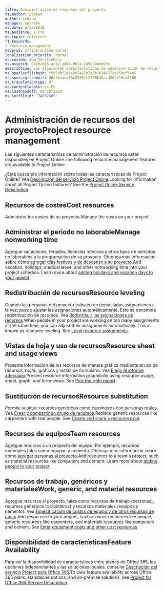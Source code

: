 ```yaml
---
title: Administración de recursos del proyecto
ms.author: pebaum
author: pebaum
manager: mnirkhe
ms.date: 6/13/2018
ms.audience: ITPro
ms.topic: reference
f1_keywords:
- resource-management
ms.prod: office-online-server
localization_priority: Normal
ms.custom: Adm_ServiceDesc
ms.assetid: 51e0cbf6-ac52-4d84-9074-245d70a6695e
description: Las siguientes características de administración de recursos están disponibles en Project Online.
ms.openlocfilehash: f6b5dbf1eb4958421b7a9b1e34e77ca950cf14e5
ms.sourcegitcommit: d6dfbaacd56c0855e12500b38acd06be16cd1560
ms.translationtype: MT
ms.contentlocale: es-ES
ms.lasthandoff: 09/19/2018
ms.locfileid: "24037065"
---
```

# <a name="project-resource-management"></a><span data-ttu-id="33c58-103">Administración de recursos del proyecto</span><span class="sxs-lookup"><span data-stu-id="33c58-103">Project resource management</span></span>

<span data-ttu-id="33c58-104">Las siguientes características de administración de recursos están disponibles en Project Online.</span><span class="sxs-lookup"><span data-stu-id="33c58-104">The following resource management features are available in Project Online.</span></span>
  
<span data-ttu-id="33c58-p101">¿Está buscando información sobre todas las características de Project Online? Vea [Descripción del servicio Project Online](project-online-service-description.md).</span><span class="sxs-lookup"><span data-stu-id="33c58-p101">Looking for information about all Project Online features? See the [Project Online Service Description](project-online-service-description.md).</span></span>
  
## <a name="cost-resources"></a><span data-ttu-id="33c58-107">Recursos de costes</span><span class="sxs-lookup"><span data-stu-id="33c58-107">Cost resources</span></span>
<span data-ttu-id="33c58-108"><a name="bkmk_CostResources"> </a></span><span class="sxs-lookup"><span data-stu-id="33c58-108"></span></span>

<span data-ttu-id="33c58-109">Administre los costes de su proyecto.</span><span class="sxs-lookup"><span data-stu-id="33c58-109">Manage the costs on your project.</span></span>
  
## <a name="manage-nonworking-time"></a><span data-ttu-id="33c58-110">Administrar el período no laborable</span><span class="sxs-lookup"><span data-stu-id="33c58-110">Manage nonworking time</span></span>
<span data-ttu-id="33c58-111"><a name="bkmk_Managenonworkingtime"> </a></span><span class="sxs-lookup"><span data-stu-id="33c58-111"></span></span>

<span data-ttu-id="33c58-p102">Agregue vacaciones, feriados, licencias médicas y otros tipos de períodos no laborables a la programación de su proyecto. Obtenga más información sobre cómo [agregar días festivos y de descanso a su proyecto](https://go.microsoft.com/fwlink/p/?LinkId=271337).</span><span class="sxs-lookup"><span data-stu-id="33c58-p102">Add vacation, holidays, medical leave, and other nonworking time into your project schedule. Learn more about [adding holidays and vacation days to your project](https://go.microsoft.com/fwlink/p/?LinkId=271337).</span></span>
  
## <a name="resource-leveling"></a><span data-ttu-id="33c58-114">Redistribución de recursos</span><span class="sxs-lookup"><span data-stu-id="33c58-114">Resource leveling</span></span>
<span data-ttu-id="33c58-115"><a name="bkmk_Resourceleveling"> </a></span><span class="sxs-lookup"><span data-stu-id="33c58-115"></span></span>

<span data-ttu-id="33c58-p103">Cuando las personas del proyecto trabajen en demasiadas asignaciones a la vez, puede ajustar las asignaciones automáticamente. Esto se denomina redistribución de recursos. Vea [Redistribuir las asignaciones de recursos](https://go.microsoft.com/fwlink/p/?LinkId=271348).</span><span class="sxs-lookup"><span data-stu-id="33c58-p103">When people in your project are working on too many assignments at the same time, you can adjust their assignments automatically. This is known as resource leveling. See [Level resource assignments](https://go.microsoft.com/fwlink/p/?LinkId=271348).</span></span>
  
## <a name="resource-sheet-and-usage-views"></a><span data-ttu-id="33c58-119">Vistas de hoja y uso de recursos</span><span class="sxs-lookup"><span data-stu-id="33c58-119">Resource sheet and usage views</span></span>
<span data-ttu-id="33c58-120"><a name="bkmk_resourcesheetandusageviews"> </a></span><span class="sxs-lookup"><span data-stu-id="33c58-120"></span></span>

<span data-ttu-id="33c58-p104">Presente información de los recursos de manera gráfica mediante el uso de recursos, hojas, gráficos y vistas de formulario. Vea [Elegir el informe adecuado](https://go.microsoft.com/fwlink/?LinkId=402920).</span><span class="sxs-lookup"><span data-stu-id="33c58-p104">Present resource information graphically using resource usage, sheet, graph, and form views. See [Pick the right report](https://go.microsoft.com/fwlink/?LinkId=402920).</span></span>
  
## <a name="resource-substitution"></a><span data-ttu-id="33c58-123">Sustitución de recursos</span><span class="sxs-lookup"><span data-stu-id="33c58-123">Resource substitution</span></span>
<span data-ttu-id="33c58-124"><a name="bkmk_ResourceSubstitution"> </a></span><span class="sxs-lookup"><span data-stu-id="33c58-124"></span></span>

<span data-ttu-id="33c58-p105">Permite sustituir recursos genéricos como carpinteros con personas reales. Vea [Crear y compartir un grupo de recursos](https://go.microsoft.com/fwlink/?LinkId=402921).</span><span class="sxs-lookup"><span data-stu-id="33c58-p105">Replace generic resources like carpenters with real people. See [Create and share a resource pool](https://go.microsoft.com/fwlink/?LinkId=402921).</span></span>
  
## <a name="team-resources"></a><span data-ttu-id="33c58-127">Recursos de equipos</span><span class="sxs-lookup"><span data-stu-id="33c58-127">Team resources</span></span>
<span data-ttu-id="33c58-128"><a name="bkmk_Teamresources"> </a></span><span class="sxs-lookup"><span data-stu-id="33c58-128"></span></span>

<span data-ttu-id="33c58-p106">Agregue recursos a un proyecto del equipo, Por ejemplo, recursos materiales tales como equipos y cemento. Obtenga más información sobre cómo [agregar personas al proyecto](https://go.microsoft.com/fwlink/p/?LinkId=271347).</span><span class="sxs-lookup"><span data-stu-id="33c58-p106">Add resources to a team's project, such as material resources like computers and cement. Learn more about [adding people to your project](https://go.microsoft.com/fwlink/p/?LinkId=271347).</span></span>
  
## <a name="work-generic-and-material-resources"></a><span data-ttu-id="33c58-131">Recursos de trabajo, genéricos y materiales</span><span class="sxs-lookup"><span data-stu-id="33c58-131">Work, generic, and material resources</span></span>
<span data-ttu-id="33c58-132"><a name="bkmk_WorkGenericMaterialResources"> </a></span><span class="sxs-lookup"><span data-stu-id="33c58-132"></span></span>

<span data-ttu-id="33c58-p107">Agregue recursos al proyecto, tales como recursos de trabajo (personas), recursos genéricos (carpinteros) y recursos materiales (equipos y cemento). Vea [Especificación de costos de equipo y de otros recursos de costo](https://go.microsoft.com/fwlink/?LinkId=402922).</span><span class="sxs-lookup"><span data-stu-id="33c58-p107">Add resources to your project, such as work resources like people, generic resources like carpenters, and materials resources like computers and cement. See [Enter equipment costs and other cost resources](https://go.microsoft.com/fwlink/?LinkId=402922).</span></span>
  
## <a name="feature-availability"></a><span data-ttu-id="33c58-135">Disponibilidad de características</span><span class="sxs-lookup"><span data-stu-id="33c58-135">Feature Availability</span></span>
<span data-ttu-id="33c58-136"><a name="bkmk_WorkGenericMaterialResources"> </a></span><span class="sxs-lookup"><span data-stu-id="33c58-136"></span></span>

<span data-ttu-id="33c58-137">Para ver la disponibilidad de características entre planes de Office 365, las opciones independientes y las soluciones locales, consulte [Descripción del servicio Project para Office 365](http://technet.microsoft.com/library/f610ba5b-57d0-4324-a205-bce300adc7a3.aspx).</span><span class="sxs-lookup"><span data-stu-id="33c58-137">To view feature availability across Office 365 plans, standalone options, and on-premise solutions, see [Project for Office 365 Service Description](http://technet.microsoft.com/library/f610ba5b-57d0-4324-a205-bce300adc7a3.aspx).</span></span>
  

